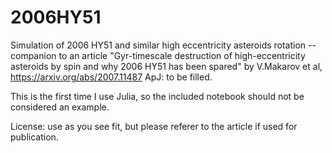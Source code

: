 # 2006HY51
Simulation of 2006 HY51 and similar  high eccentricity asteroids  rotation -- companion to an article "Gyr-timescale destruction of high-eccentricity asteroids by spin and why 2006 HY51 has been spared" by V.Makarov et al, https://arxiv.org/abs/2007.11487  ApJ: to be filled. 

This is the first time I use Julia, so the included notebook should not be considered an example. 

License: use as you see fit, but please referer to the article if used for publication. 
